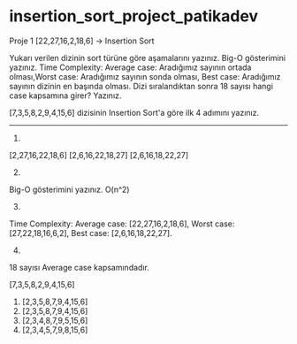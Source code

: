 # insertion_sort_project_patikadev
Proje 1
[22,27,16,2,18,6] -> Insertion Sort

Yukarı verilen dizinin sort türüne göre aşamalarını yazınız.
Big-O gösterimini yazınız.
Time Complexity: Average case: Aradığımız sayının ortada olması,Worst case: Aradığımız sayının sonda olması, Best case: Aradığımız sayının dizinin en başında olması.
Dizi sıralandıktan sonra 18 sayısı hangi case kapsamına girer? Yazınız.


[7,3,5,8,2,9,4,15,6] dizisinin Insertion Sort'a göre ilk 4 adımını yazınız.

---------------------------------------------------------------------------------
1)
[2,27,16,22,18,6]
[2,6,16,22,18,27]
[2,6,16,18,22,27]

2)
Big-O gösterimini yazınız. O(n^2)

3)
Time Complexity: Average case: [22,27,16,2,18,6],
Worst case: [27,22,18,16,6,2], 
Best case: [2,6,16,18,22,27].

4)
18 sayısı Average case kapsamındadır.

[7,3,5,8,2,9,4,15,6]
1) [2,3,5,8,7,9,4,15,6]
2) [2,3,5,8,7,9,4,15,6]
3) [2,3,4,8,7,9,5,15,6]
4) [2,3,4,5,7,9,8,15,6]

